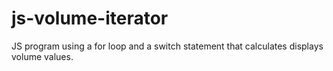 # js-volume-iterator
JS program using a for loop and a switch statement that calculates displays volume values.
